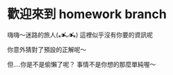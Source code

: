 #  歡迎來到 homework branch

嗨嗨～迷路的旅人(⁎⁍̴̛ᴗ⁍̴̛⁎)
這裡似乎沒有你要的資訊呢

你意外猜對了預設的正解呢～

但....你是不是偷懶了呢？
事情不是你想的那麼單純喔～

